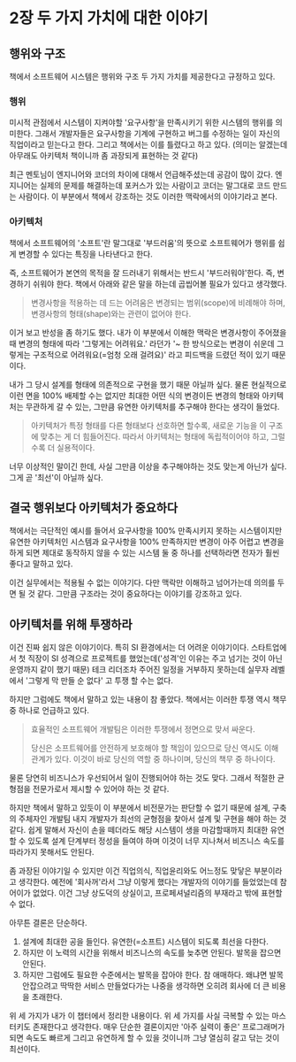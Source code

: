 # 2장 두 가지 가치에 대한 이야기

## 행위와 구조

책에서 소프트웨어 시스템은 행위와 구조 두 가지 가치를 제공한다고 규정하고 있다.



### 행위

미시적 관점에서 시스템이 지켜야할 '요구사항'을 만족시키기 위한 시스템의 행위를 의미한다. 그래서 개발자들은 요구사항을 기계에 구현하고 버그를 수정하는 일이 자신의 직업이라고 믿는다고 한다. 그리고 책에서는 이를 틀렸다고 하고 있다. (의미는 알겠는데 아무래도 아키텍처 책이니까 좀 과장되게 표현하는 것 같다)

최근 멘토님이 엔지니어와 코더의 차이에 대해서 언급해주셨는데 공감이 많이 갔다. 엔지니어는 실제의 문제를 해결하는데 포커스가 있는 사람이고 코더는 말그대로 코드 만드는 사람이다. 이 부분에서 책에서 강조하는 것도 이러한 맥락에서의 이야기라고 본다.



### 아키텍처

책에서 소프트웨어의 '소프트'란 말그대로 '부드러움'의 뜻으로 소프트웨어가 행위를 쉽게 변경할 수 있다는 특징을 나타낸다고 한다.

즉, 소프트웨어가 본연의 목적을 잘 드러내기 위해서는 반드시 '부드러워야'한다. 즉, 변경하기 쉬워야 한다. 책에서 아래와 같은 말을 하는데 곱씹어볼 필요가 있다고 생각했다.

> 변경사항을 적용하는 데 드는 어려움은 변경되는 범위(scope)에 비례해야 하며, 변경사항의 형태(shape)와는 관련이 없어야 한다.

이거 보고 반성을 좀 하기도 했다. 내가 이 부분에서 이해한 맥락은 변경사항이 주어졌을때 변경의 형태에 따라 '그렇게는 어려워요.' 라던가 '\~ 한 방식으로는 변경이 쉬운데 그렇게는 구조적으로 어려워요(=엄청 오래 걸려요)' 라고 피드백을 드렸던 적이 있기 때문이다.

내가 그 당시 설계를 형태에 의존적으로 구현을 했기 때문 아닐까 싶다. 물론 현실적으로 이런 면을 100% 배제할 수는 없지만 최대한 어떤 식의 변경이든 변경의 형태와 아키텍처는 무관하게 갈 수 있는, 그만큼 유연한 아키텍처를 추구해야 한다는 생각이 들었다.

> 아키텍처가 특정 형태를 다른 형태보다 선호하면 할수록, 새로운 기능을 이 구조에 맞추는 게 더 힘들어진다. 따라서 아키텍처는 형태에 독립적이어야 하고, 그럴수록 더 실용적이다.

너무 이상적인 말이긴 한데, 사실 그만큼 이상을 추구해야하는 것도 맞는게 아닌가 싶다. 그게 곧 '최선'이 아닐까 싶다.



## 결국 행위보다 아키텍처가 중요하다

책에서는 극단적인 예시를 들어서 요구사항을 100% 만족시키지 못하는 시스템이지만 유연한 아키텍처인 시스템과 요구사항을 100% 만족하지만 변경이 아주 어렵고 변경을 하게 되면 제대로 동작하지 않을 수 있는 시스템 둘 중 하나를 선택하라면 전자가 훨씬 좋다고 말하고 있다.

이건 실무에서는 적용될 수 없는 이야기다. 다만 맥락만 이해하고 넘어가는데 의의를 두면 될 것 같다. 그만큼 구조라는 것이 중요하다는 이야기를 강조하고 있다.



## 아키텍처를 위해 투쟁하라

이건 진짜 쉽지 않은 이야기이다. 특히 SI 환경에서는 더 어려운 이야기이다. 스타트업에서 첫 직장이 SI 성격으로 프로젝트를 했었는데('성격'인 이유는 주고 넘기는 것이 아닌 운영까지 같이 했기 때문) 테크 리더조차 주어진 일정을 거부하지 못하는데 실무자 레벨에서 '그렇게 막 만들 순 없다' 고 투쟁 할 수는 없다.

하지만 그럼에도 책에서 말하고 있는 내용이 참 좋았다. 책에서는 이러한 투쟁 역시 책무 중 하나로 언급하고 있다.

> 효율적인 소프트웨어 개발팀은 이러한 투쟁에서 정면으로 맞서 싸운다.
>
> 당신은 소프트웨어를 안전하게 보호해야 할 책임이 있으므로 당신 역시도 이해 관계가 있다. 이것이 바로 당신의 역할 중 하나이며, 당신의 책무 중 하나이다.

물론 당연히 비즈니스가 우선되어서 일이 진행되어야 하는 것도 맞다. 그래서 적절한 균형점을 전문가로서 제시할 수 있어야 하는 것 같다.

하지만 책에서 말하고 있듯이 이 부분에서 비전문가는 판단할 수 없기 때문에 설계, 구축의 주체자인 개발팀 내지 개발자가 최선의 균형점을 찾아서 설계 및 구현을 해야 하는 것 같다. 쉽게 말해서 자신이 손을 떼더라도 해당 시스템이 생을 마감할때까지 최대한 유연할 수 있도록 설계 단계부터 정성을 들여야 하며 이것이 너무 지나쳐서 비즈니스 속도를 따라가지 못해서도 안된다.

좀 과장된 이야기일 수 있지만 이건 직업의식, 직업윤리와도 어느정도 맞닿은 부분이라고 생각한다. 예전에 '회사꺼'라서 그냥 이렇게 했다는 개발자의 이야기를 들었었는데 참 어이가 없었다. 이건 그냥 상도덕의 상실이고, 프로페셔널리즘의 부재라고 밖에 표현할 수 없다.

아무튼 결론은 단순하다.

1. 설계에 최대한 공을 들인다. 유연한(=소프트) 시스템이 되도록 최선을 다한다.
2. 하지만 이 노력의 시간을 위해서 비즈니스의 속도를 늦추면 안된다. 발목을 잡으면 안된다.
3. 하지만 그럼에도 필요한 수준에서는 발목을 잡아야 한다. 참 애매하다. 왜냐면 발목 안잡으려고 딱딱한 서비스 만들었다가는 나중을 생각하면 오히려 회사에 더 큰 비용을 초래한다.

위 세 가지가 내가 이 챕터에서 정리한 내용이다. 위 세 가지를 사실 극복할 수 있는 마스터키도 존재한다고 생각한다. 매우 단순한 결론이지만 '아주 실력이 좋은' 프로그래머가 되면 속도도 빠르게 그리고 유연하게 할 수 있을 것이니까 그냥 열심히 갈고 닦는 것이 최선이다.
